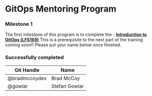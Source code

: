 # GitOps Mentoring Program

### Milestone 1
The first milestone of this program is to complete the - [**Introduction to GitOps (LFS169)**](https://training.linuxfoundation.org/training/introduction-to-gitops-lfs169/) This is a prerequisite to the next part of the training coming soon!! Please put your name below once finished.


### Successfully completed
| Git Handle | Name |
| --- | --- |
| @bradmccoydev | Brad McCoy |
| @gowlar | Stefan Gowlar |
